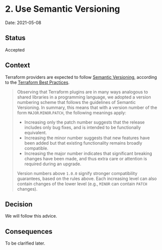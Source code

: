 # 2. Use Semantic Versioning

Date: 2021-05-08

## Status

Accepted

## Context

Terraform providers are expected to follow [Semantic Versioning](http://semver.org/), according to the [Terraform Best Practices](https://www.terraform.io/docs/extend/best-practices/versioning.html#versioning-specification).

> Observing that Terraform plugins are in many ways analogous to shared libraries in a programming language, we adopted a version numbering scheme that follows the guidelines of Semantic Versioning. In summary, this means that with a version number of the form `MAJOR`.`MINOR`.`PATCH`, the following meanings apply:
>
> * Increasing only the patch number suggests that the release includes only bug fixes, and is intended to be functionally equivalent.
> * Increasing the minor number suggests that new features have been added but that existing functionality remains broadly compatible.
> * Increasing the major number indicates that significant breaking changes have been made, and thus extra care or attention is required during an upgrade.
>
> Version numbers above `1.0.0` signify stronger compatibility guarantees, based on the rules above. Each increasing level can also contain changes of the lower level (e.g., `MINOR` can contain `PATCH` changes).

## Decision

We will follow this advice.

## Consequences

To be clarified later.
